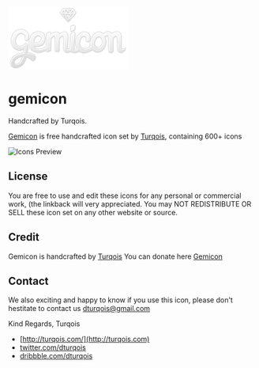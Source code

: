 ![Gemicon logo](https://github.com/pablojimeno/gemicon/blob/master/PNG/gemicon-logo.png?raw=true)

# gemicon
Handcrafted by Turqois.

[Gemicon](http://gemicon.net/) is free handcrafted icon set by [Turqois](http://turqois.com/), containing 600+ icons

![Icons Preview](https://bitbucket.org/pablojimeno/gemicon/raw/673cfcd9f9db8fe42668cba9f47a844ebe999140/PNG/icons-preview.png)

## License

You are free to use and edit these icons for any personal or commercial work, (the linkback will very appreciated.
You may NOT REDISTRIBUTE OR SELL these icon set on any other website or source.


## Credit

Gemicon is handcrafted by [Turqois](http://turqois.com/)
You can donate here [Gemicon](http://gemicon.net/)

## Contact

We also exciting and happy to know if you use this icon, please don't hestitate to contact us
dturqois@gmail.com

Kind Regards,
Turqois
* [http://turqois.com/](http://turqois.com)
* [twitter.com/dturqois](http://twitter.com/dturqois)
* [dribbble.com/dturqois](http://dribbble.com/dturqois)